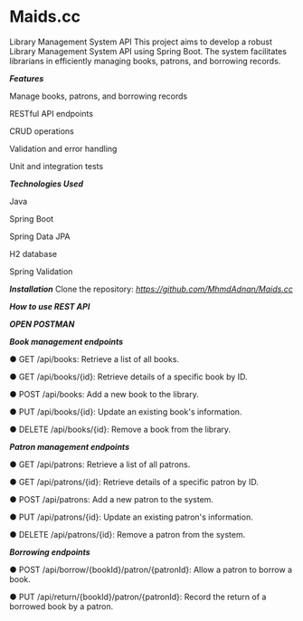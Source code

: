# Maids.cc
Library Management System API
This project aims to develop a robust Library Management System API using Spring Boot. The system facilitates librarians in efficiently managing books, patrons, and borrowing records.


*******************Features*******************

Manage books, patrons, and borrowing records

RESTful API endpoints

CRUD operations

Validation and error handling

Unit and integration tests


*************Technologies Used*************

Java

Spring Boot

Spring Data JPA

H2 database

Spring Validation

*************Installation*************
Clone the repository:    *https://github.com/MhmdAdnan/Maids.cc*


*************How to use REST API*************



 *************OPEN POSTMAN*************
        
*************Book management endpoints*************




● GET /api/books: Retrieve a list of all books.


● GET /api/books/{id}: Retrieve details of a specific book by ID.


● POST /api/books: Add a new book to the library.


● PUT /api/books/{id}: Update an existing book's information.


● DELETE /api/books/{id}: Remove a book from the library.


*************Patron management endpoints*************



● GET /api/patrons: Retrieve a list of all patrons.


● GET /api/patrons/{id}: Retrieve details of a specific patron by ID.


● POST /api/patrons: Add a new patron to the system.


● PUT /api/patrons/{id}: Update an existing patron's information.


● DELETE /api/patrons/{id}: Remove a patron from the system.


*************Borrowing endpoints*************



● POST /api/borrow/{bookId}/patron/{patronId}: Allow a patron to
borrow a book.


● PUT /api/return/{bookId}/patron/{patronId}: Record the return of a borrowed book by a patron.


